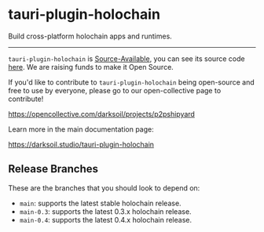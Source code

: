 # tauri-plugin-holochain

Build cross-platform holochain apps and runtimes.

---

`tauri-plugin-holochain` is [Source-Available](https://en.wikipedia.org/wiki/Source-available_software), you can see its source code [here](https://github.com/darksoil-studio/tauri-plugin-holochain). We are raising funds to make it Open Source. 

If you'd like to contribute to `tauri-plugin-holochain` being open-source and free to use by everyone, please go to our open-collective page to contribute!

https://opencollective.com/darksoil/projects/p2pshipyard

Learn more in the main documentation page:

https://darksoil.studio/tauri-plugin-holochain

## Release Branches 

These are the branches that you should look to depend on:

- `main`: supports the latest stable holochain release.
- `main-0.3`: supports the latest 0.3.x holochain release.
- `main-0.4`: supports the latest 0.4.x holochain release.
